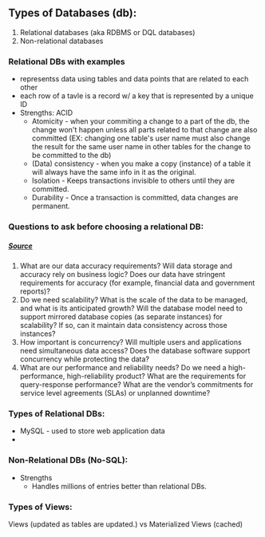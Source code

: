 ## Types of Databases (db):
1. Relational databases (aka RDBMS or DQL databases)
2. Non-relational databases

### Relational DBs with examples
* representss data using tables and data points that are related to each other
* each row of a tavle is a record w/ a key that is represented by a unique ID
* Strengths: ACID
    * Atomicity -  when your commiting a change to a part of the db, the change won't happen unless all parts related to that change are also committed (EX: changing one table's user name must also change the result for the same user name in other tables for the change to be committed to the db)
    * (Data) consistency - when you make a copy (instance) of a table it will always have the same info in it as the original.
    * Isolation - Keeps transactions invisible to others until they are committed.
    * Durability - Once a transaction is committed, data changes are permanent.


### Questions to ask before choosing a relational DB:
##### [Source](https://www.oracle.com/database/what-is-a-relational-database/)
1. What are our data accuracy requirements? Will data storage and accuracy rely on business logic? Does our data have stringent requirements for accuracy (for example, financial data and government reports)?
2. Do we need scalability? What is the scale of the data to be managed, and what is its anticipated growth? Will the database model need to support mirrored database copies (as separate instances) for scalability? If so, can it maintain data consistency across those instances?
3. How important is concurrency? Will multiple users and applications need simultaneous data access? Does the database software support concurrency while protecting the data?
4. What are our performance and reliability needs? Do we need a high-performance, high-reliability product? What are the requirements for query-response performance? What are the vendor’s commitments for service level agreements (SLAs) or unplanned downtime?

### Types of Relational DBs:
* MySQL - used to store web application data
* 

### Non-Relational DBs (No-SQL):
* Strengths
    * Handles millions of entries better than relational DBs.

### Types of Views:
Views (updated as tables are updated.) vs Materialized Views (cached)
